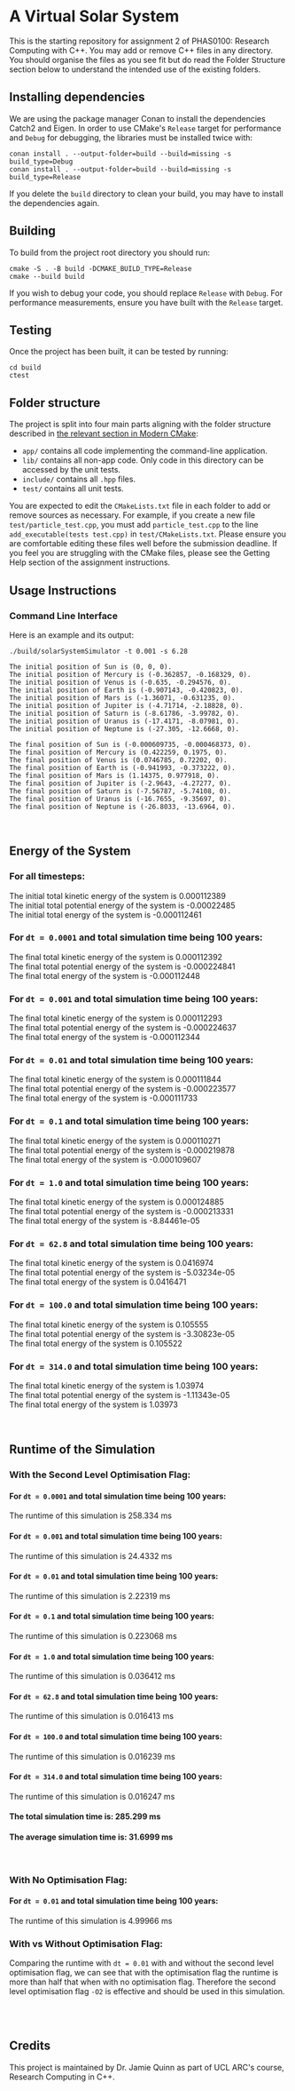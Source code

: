 # A Virtual Solar System

This is the starting repository for assignment 2 of PHAS0100: Research Computing with C++. You may add or remove C++ files in any directory. You should organise the files as you see fit but do read the Folder Structure section below to understand the intended use of the existing folders.

## Installing dependencies

We are using the package manager Conan to install the dependencies Catch2 and Eigen. In order to use CMake's `Release` target for performance and `Debug` for debugging, the libraries must be installed twice with:

```
conan install . --output-folder=build --build=missing -s build_type=Debug
conan install . --output-folder=build --build=missing -s build_type=Release
```

If you delete the `build` directory to clean your build, you may have to install the dependencies again.

## Building

To build from the project root directory you should run:

```
cmake -S . -B build -DCMAKE_BUILD_TYPE=Release
cmake --build build
```

If you wish to debug your code, you should replace `Release` with `Debug`. For performance measurements, ensure you have built with the `Release` target.

## Testing

Once the project has been built, it can be tested by running:

```
cd build
ctest
```

## Folder structure

The project is split into four main parts aligning with the folder structure described in [the relevant section in Modern CMake](https://cliutils.gitlab.io/modern-cmake/chapters/basics/structure.html):

- `app/` contains all code implementing the command-line application.
- `lib/` contains all non-app code. Only code in this directory can be accessed by the unit tests.
- `include/` contains all `.hpp` files.
- `test/` contains all unit tests.

You are expected to edit the `CMakeLists.txt` file in each folder to add or remove sources as necessary. For example, if you create a new file `test/particle_test.cpp`, you must add `particle_test.cpp` to the line `add_executable(tests test.cpp)` in `test/CMakeLists.txt`. Please ensure you are comfortable editing these files well before the submission deadline. If you feel you are struggling with the CMake files, please see the Getting Help section of the assignment instructions.

## Usage Instructions

### Command Line Interface

Here is an example and its output:

```
./build/solarSystemSimulator -t 0.001 -s 6.28
```

```
The initial position of Sun is (0, 0, 0).
The initial position of Mercury is (-0.362857, -0.168329, 0).
The initial position of Venus is (-0.635, -0.294576, 0).
The initial position of Earth is (-0.907143, -0.420823, 0).
The initial position of Mars is (-1.36071, -0.631235, 0).
The initial position of Jupiter is (-4.71714, -2.18828, 0).
The initial position of Saturn is (-8.61786, -3.99782, 0).
The initial position of Uranus is (-17.4171, -8.07981, 0).
The initial position of Neptune is (-27.305, -12.6668, 0).

The final position of Sun is (-0.000609735, -0.000468373, 0).
The final position of Mercury is (0.422259, 0.1975, 0).
The final position of Venus is (0.0746785, 0.72202, 0).
The final position of Earth is (-0.941993, -0.373222, 0).
The final position of Mars is (1.14375, 0.977918, 0).
The final position of Jupiter is (-2.9643, -4.27277, 0).
The final position of Saturn is (-7.56787, -5.74108, 0).
The final position of Uranus is (-16.7655, -9.35697, 0).
The final position of Neptune is (-26.8033, -13.6964, 0).
```
<br/>


## Energy of the System

### For all timesteps:

The initial total kinetic energy of the system is 0.000112389 \
The initial total potential energy of the system is -0.00022485 \
The initial total energy of the system is -0.000112461 

### For `dt = 0.0001` and total simulation time being 100 years:

The final total kinetic energy of the system is 0.000112392 \
The final total potential energy of the system is -0.000224841 \
The final total energy of the system is -0.000112448 

### For `dt = 0.001` and total simulation time being 100 years:

The final total kinetic energy of the system is 0.000112293 \
The final total potential energy of the system is -0.000224637 \
The final total energy of the system is -0.000112344 

### For `dt = 0.01` and total simulation time being 100 years:

The final total kinetic energy of the system is 0.000111844 \
The final total potential energy of the system is -0.000223577 \
The final total energy of the system is -0.000111733 

### For `dt = 0.1` and total simulation time being 100 years:

The final total kinetic energy of the system is 0.000110271 \
The final total potential energy of the system is -0.000219878 \
The final total energy of the system is -0.000109607 

### For `dt = 1.0` and total simulation time being 100 years:

The final total kinetic energy of the system is 0.000124885 \
The final total potential energy of the system is -0.000213331 \
The final total energy of the system is -8.84461e-05 

### For `dt = 62.8` and total simulation time being 100 years:

The final total kinetic energy of the system is 0.0416974 \
The final total potential energy of the system is -5.03234e-05 \
The final total energy of the system is 0.0416471 

### For `dt = 100.0` and total simulation time being 100 years:

The final total kinetic energy of the system is 0.105555 \
The final total potential energy of the system is -3.30823e-05 \
The final total energy of the system is 0.105522 

### For `dt = 314.0` and total simulation time being 100 years:

The final total kinetic energy of the system is 1.03974 \
The final total potential energy of the system is -1.11343e-05 \
The final total energy of the system is 1.03973 


<br/>

## Runtime of the Simulation

### With the Second Level Optimisation Flag:

#### For `dt = 0.0001` and total simulation time being 100 years:
The runtime of this simulation is 258.334 ms

#### For `dt = 0.001` and total simulation time being 100 years:
The runtime of this simulation is 24.4332 ms

#### For `dt = 0.01` and total simulation time being 100 years:
The runtime of this simulation is 2.22319 ms

#### For `dt = 0.1` and total simulation time being 100 years:
The runtime of this simulation is 0.223068 ms

#### For `dt = 1.0` and total simulation time being 100 years:
The runtime of this simulation is 0.036412 ms

#### For `dt = 62.8` and total simulation time being 100 years:
The runtime of this simulation is 0.016413 ms

#### For `dt = 100.0` and total simulation time being 100 years:
The runtime of this simulation is 0.016239 ms

#### For `dt = 314.0` and total simulation time being 100 years:
The runtime of this simulation is 0.016247 ms

#### The total simulation time is: 285.299 ms
#### The average simulation time is: 31.6999 ms

<br/>

### With No Optimisation Flag:

#### For `dt = 0.01` and total simulation time being 100 years:
The runtime of this simulation is 4.99966 ms


### With vs Without Optimisation Flag:

Comparing the runtime with `dt = 0.01` with and without the second level optimisation flag, we can see that with the optimisation flag the runtime is more than half that when with no optimisation flag. Therefore the second level optimisation flag `-O2` is effective and should be used in this simulation.

<br/><br/>


## Credits

This project is maintained by Dr. Jamie Quinn as part of UCL ARC's course, Research Computing in C++.
